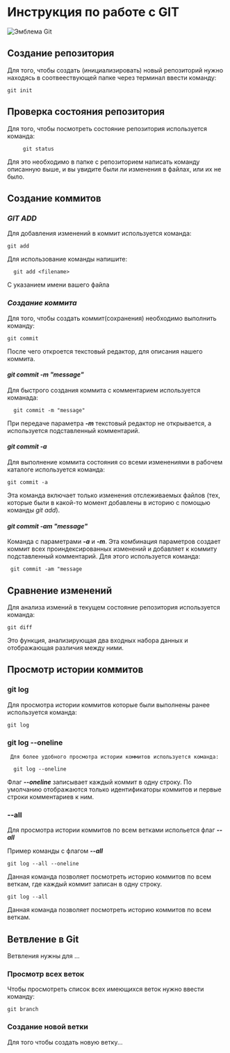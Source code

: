 # **Инструкция по работе с GIT**
![Эмблема Git](git.png)
## **Создание репозитория**

Для того, чтобы создать (инициализировать) новый репозиторий нужно находясь в соотвеествующей папке через терминал ввести команду: 
        
    git init
       
  ## **Проверка состояния репозитория** 

  Для того, чтобы посмотреть состояние репозитория используется команда: 
        
         git status
 Для это необходимо в папке с репозиторием написать команду описанную выше, и вы увидите были ли изменения в файлах, или их не было.

  ## **Создание коммитов**

  ### ***GIT ADD***
  Для добавления изменений в коммит используется команда:

    git add  
 Для использование команды напишите: 
    
      git add <filename>   
 C указанием имени вашего файла  
    
  ### ***Создание коммита*** 
  Для того, чтобы создать коммит(сохранения) необходимо выполнить команду: 
    
    git commit
После чего откроется текстовый редактор, для описания нашего коммита.
    
 #### ***git commit -m "message"*** 
   Для быстрого создания коммита с комментарием используется команада:
      
      git commit -m "message"
 При передаче параметра ***-m*** текстовый редактор не открывается, а используется подставленный комментарий.   
    
  #### ***git commit -a***
 Для выполнение коммита состояния со всеми изменениями в рабочем каталоге используется команда:  
      
    git commit -a 
Эта команда включает только изменения отслеживаемых файлов (тех, которые были в какой-то момент добавлены в историю с помощью команды *git add*).    
    
  #### ***git commit -am "message"***
  Команда с параметрами ***-a*** и ***-m***. Эта комбинация параметров создает коммит всех проиндексированных изменений и добавляет к коммиту подставленный комментарий. Для этого используется команда:
     
     git commit -am "message

  ## **Сравнение изменений**   
  Для анализа измений в текущем состояние репозитория используется команда:

    git diff
 Это функция, анализирующая два входных набора данных и отображающая различия между ними.   

  ## **Просмотр истории коммитов**

  ### **git log** 
   Для просмотра истории коммитов которые были выполнены ранее используется команда:
    
    git log
  ### **git log --oneline**  
     
     Для более удобного просмотра истории коммитов используется команда:

      git log --oneline
  Флаг ***--oneline*** записывает каждый коммит в одну строку. По умолчанию отображаются только идентификаторы коммитов и первые строки комментариев к ним.
    
  ### **--all**

  Для просмотра истории коммитов по всем ветками испольется флаг ***--all***
    
  Пример команды с флагом ***--all***
    
    git log --all --oneline
Данная команда позволяет посмотреть историю коммитов по всем веткам, где каждый коммит записан в одну строку.

    git log --all
Данная команда позволяет посмотреть историю коммитов по всем веткам. 

## **Ветвление в Git**

Ветвления нужны для ...

### **Просмотр всех веток**

Чтобы просмотреть список всех имеющихся веток нужно ввести команду: 

    git branch

### **Создание новой ветки** 

Для того чтобы создать новую ветку...
